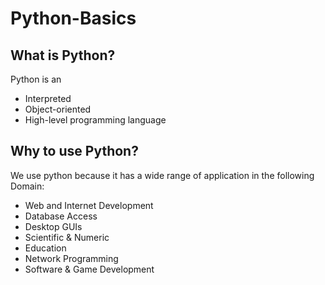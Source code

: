 # Python-Basics
## What is Python?
Python is an 
- Interpreted
- Object-oriented
- High-level programming language  
## Why to use Python?
We use python because it has a wide range of application in the following Domain:
- Web and Internet Development
- Database Access
- Desktop GUIs
- Scientific & Numeric
- Education
- Network Programming
- Software & Game Development
